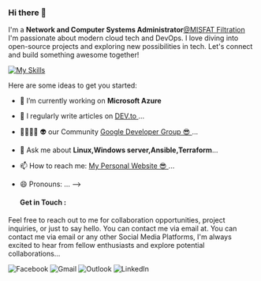 ### Hi there 👋


I'm a **Network and Computer Systems Administrator**<a href= "https://misfat.com.tn/" target="blank">@MISFAT Filtration</a> I'm passionate about modern cloud tech and DevOps. I love diving into open-source projects and exploring new possibilities in tech. Let's connect and build something awesome together!

[![My Skills](https://skillicons.dev/icons?i=terraform,gcp,azure,docker,python,linux,ansible,powershell,bash,kubernetes)](https://skillicons.dev)


Here are some ideas to get you started:

- 🔭 I’m currently working on **Microsoft Azure**
- 🧾 I regularly write articles on <a href= "https://dev.to/mohamed-dridi" target="blank"> DEV.to </a>...
- 🐱‍👤🐱‍👤 👽 our Community <a href= "https://gdg.community.dev/gdg-sfax/"  target="blank"> Google Developer Group 😎 </a> ...
- 💬 Ask me about **Linux,Windows server,Ansible,Terraform**...
- 📫 How to reach me: <a href= "https://mywebsite2024.netlify.app" target="blank"> My Personal Website 😎 </a>...
- 😄 Pronouns: ...
-->

  #### Get in Touch : 
Feel free to reach out to me for collaboration opportunities, project inquiries, or just to say hello. You can contact me via email at. You can contact me via email or any other Social Media Platforms, I'm always excited to hear from fellow enthusiasts and explore potential collaborations...

![Facebook](https://img.shields.io/badge/Facebook-%231877F2.svg?style=for-the-badge&logo=Facebook&logoColor=white) ![Gmail](https://img.shields.io/badge/Gmail-D14836?style=for-the-badge&logo=gmail&logoColor=white) ![Outlook](https://img.shields.io/badge/Microsoft_Outlook-0078D4?style=for-the-badge&logo=microsoft-outlook&logoColor=white)
![LinkedIn](https://img.shields.io/badge/linkedin-%230077B5.svg?style=for-the-badge&logo=linkedin&logoColor=white)

